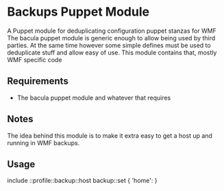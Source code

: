 <!-- SPDX-License-Identifier: Apache-2.0 -->
# Backups Puppet Module #

A Puppet module for deduplicating configuration puppet stanzas for WMF
The bacula puppet module is generic enough to allow being used by third
parties. At the same time however some simple defines must be used to
deduplicate stuff and allow easy of use. This module contains that,
mostly WMF specific code

## Requirements ##
- The bacula puppet module and whatever that requires

## Notes ##

The idea behind this module is to make it extra easy to get a host up
and running in WMF backups.


## Usage ##

include ::profile::backup::host
backup::set { 'home': }
